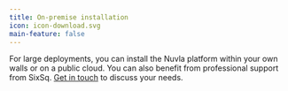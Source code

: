 ```yaml
---
title: On-premise installation
icon: icon-download.svg
main-feature: false
---
```


For large deployments, you can install the Nuvla platform within your own walls or on a public cloud. You can also benefit from professional support from SixSq. [Get in touch](/contact#breadcrumb) to discuss your needs.
